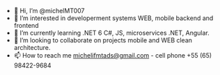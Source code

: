 - 👋 Hi, I’m @michelMT007
- 👀 I’m interested in developerment systems WEB, mobile backend and frontend
- 🌱 I’m currently learning .NET 6 C#, JS, microservices .NET, Angular.
- 💞️ I’m looking to collaborate on projects mobile and WEB clean architecture.
- 📫 How to reach me michelifmtads@gmail.com - cell phone +55 (65) 98422-9684

<!---
michelMT007/michelMT007 is a ✨ special ✨ repository because its `README.md` (this file) appears on your GitHub profile.
You can click the Preview link to take a look at your changes.
--->
